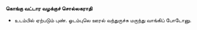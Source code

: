 **கொங்கு வட்டார வழக்குச் சொல்லகராதி**
- உடம்பில் ஏற்படும் புண். ஓடம்புலெ ஊரல் வந்துருச்சு மருந்து வாங்கிப் போடோனு.

